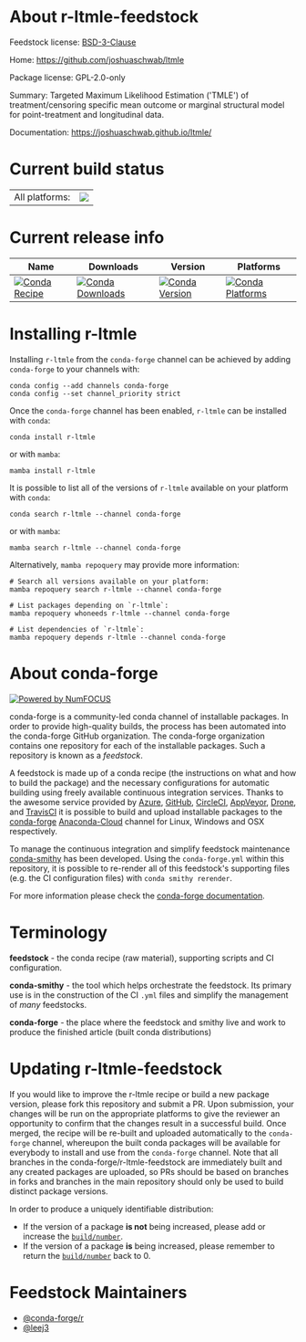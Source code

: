 About r-ltmle-feedstock
=======================

Feedstock license: [BSD-3-Clause](https://github.com/conda-forge/r-ltmle-feedstock/blob/main/LICENSE.txt)

Home: https://github.com/joshuaschwab/ltmle

Package license: GPL-2.0-only

Summary: Targeted Maximum Likelihood Estimation ('TMLE') of treatment/censoring specific mean outcome or marginal structural model for point-treatment and longitudinal data.

Documentation: https://joshuaschwab.github.io/ltmle/

Current build status
====================


<table><tr><td>All platforms:</td>
    <td>
      <a href="https://dev.azure.com/conda-forge/feedstock-builds/_build/latest?definitionId=19400&branchName=main">
        <img src="https://dev.azure.com/conda-forge/feedstock-builds/_apis/build/status/r-ltmle-feedstock?branchName=main">
      </a>
    </td>
  </tr>
</table>

Current release info
====================

| Name | Downloads | Version | Platforms |
| --- | --- | --- | --- |
| [![Conda Recipe](https://img.shields.io/badge/recipe-r--ltmle-green.svg)](https://anaconda.org/conda-forge/r-ltmle) | [![Conda Downloads](https://img.shields.io/conda/dn/conda-forge/r-ltmle.svg)](https://anaconda.org/conda-forge/r-ltmle) | [![Conda Version](https://img.shields.io/conda/vn/conda-forge/r-ltmle.svg)](https://anaconda.org/conda-forge/r-ltmle) | [![Conda Platforms](https://img.shields.io/conda/pn/conda-forge/r-ltmle.svg)](https://anaconda.org/conda-forge/r-ltmle) |

Installing r-ltmle
==================

Installing `r-ltmle` from the `conda-forge` channel can be achieved by adding `conda-forge` to your channels with:

```
conda config --add channels conda-forge
conda config --set channel_priority strict
```

Once the `conda-forge` channel has been enabled, `r-ltmle` can be installed with `conda`:

```
conda install r-ltmle
```

or with `mamba`:

```
mamba install r-ltmle
```

It is possible to list all of the versions of `r-ltmle` available on your platform with `conda`:

```
conda search r-ltmle --channel conda-forge
```

or with `mamba`:

```
mamba search r-ltmle --channel conda-forge
```

Alternatively, `mamba repoquery` may provide more information:

```
# Search all versions available on your platform:
mamba repoquery search r-ltmle --channel conda-forge

# List packages depending on `r-ltmle`:
mamba repoquery whoneeds r-ltmle --channel conda-forge

# List dependencies of `r-ltmle`:
mamba repoquery depends r-ltmle --channel conda-forge
```


About conda-forge
=================

[![Powered by
NumFOCUS](https://img.shields.io/badge/powered%20by-NumFOCUS-orange.svg?style=flat&colorA=E1523D&colorB=007D8A)](https://numfocus.org)

conda-forge is a community-led conda channel of installable packages.
In order to provide high-quality builds, the process has been automated into the
conda-forge GitHub organization. The conda-forge organization contains one repository
for each of the installable packages. Such a repository is known as a *feedstock*.

A feedstock is made up of a conda recipe (the instructions on what and how to build
the package) and the necessary configurations for automatic building using freely
available continuous integration services. Thanks to the awesome service provided by
[Azure](https://azure.microsoft.com/en-us/services/devops/), [GitHub](https://github.com/),
[CircleCI](https://circleci.com/), [AppVeyor](https://www.appveyor.com/),
[Drone](https://cloud.drone.io/welcome), and [TravisCI](https://travis-ci.com/)
it is possible to build and upload installable packages to the
[conda-forge](https://anaconda.org/conda-forge) [Anaconda-Cloud](https://anaconda.org/)
channel for Linux, Windows and OSX respectively.

To manage the continuous integration and simplify feedstock maintenance
[conda-smithy](https://github.com/conda-forge/conda-smithy) has been developed.
Using the ``conda-forge.yml`` within this repository, it is possible to re-render all of
this feedstock's supporting files (e.g. the CI configuration files) with ``conda smithy rerender``.

For more information please check the [conda-forge documentation](https://conda-forge.org/docs/).

Terminology
===========

**feedstock** - the conda recipe (raw material), supporting scripts and CI configuration.

**conda-smithy** - the tool which helps orchestrate the feedstock.
                   Its primary use is in the construction of the CI ``.yml`` files
                   and simplify the management of *many* feedstocks.

**conda-forge** - the place where the feedstock and smithy live and work to
                  produce the finished article (built conda distributions)


Updating r-ltmle-feedstock
==========================

If you would like to improve the r-ltmle recipe or build a new
package version, please fork this repository and submit a PR. Upon submission,
your changes will be run on the appropriate platforms to give the reviewer an
opportunity to confirm that the changes result in a successful build. Once
merged, the recipe will be re-built and uploaded automatically to the
`conda-forge` channel, whereupon the built conda packages will be available for
everybody to install and use from the `conda-forge` channel.
Note that all branches in the conda-forge/r-ltmle-feedstock are
immediately built and any created packages are uploaded, so PRs should be based
on branches in forks and branches in the main repository should only be used to
build distinct package versions.

In order to produce a uniquely identifiable distribution:
 * If the version of a package **is not** being increased, please add or increase
   the [``build/number``](https://docs.conda.io/projects/conda-build/en/latest/resources/define-metadata.html#build-number-and-string).
 * If the version of a package **is** being increased, please remember to return
   the [``build/number``](https://docs.conda.io/projects/conda-build/en/latest/resources/define-metadata.html#build-number-and-string)
   back to 0.

Feedstock Maintainers
=====================

* [@conda-forge/r](https://github.com/conda-forge/r/)
* [@leej3](https://github.com/leej3/)

